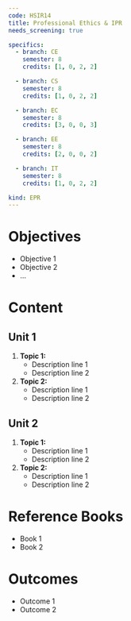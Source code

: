 ```yaml
---
code: HSIR14
title: Professional Ethics & IPR
needs_screening: true

specifics:
  - branch: CE
    semester: 8
    credits: [1, 0, 2, 2]

  - branch: CS
    semester: 8
    credits: [1, 0, 2, 2]

  - branch: EC
    semester: 8
    credits: [3, 0, 0, 3]

  - branch: EE
    semester: 8
    credits: [2, 0, 0, 2]

  - branch: IT
    semester: 8
    credits: [1, 0, 2, 2]

kind: EPR
---
```


# Objectives

- Objective 1
- Objective 2
- ...

# Content

## Unit 1

1. **Topic 1:**
   - Description line 1
   - Description line 2
2. **Topic 2:**
   - Description line 1
   - Description line 2

## Unit 2

1. **Topic 1:**
   - Description line 1
   - Description line 2
2. **Topic 2:**
   - Description line 1
   - Description line 2

# Reference Books

- Book 1
- Book 2

# Outcomes

- Outcome 1
- Outcome 2
